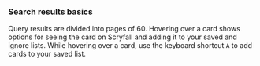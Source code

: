 ### Search results basics

Query results are divided into pages of 60.
Hovering over a card shows options for seeing the card on Scryfall and adding it to your saved and ignore lists.
While hovering over a card, use the keyboard shortcut `A` to add cards to your saved list.